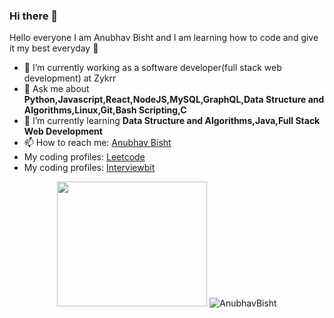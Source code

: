 ### Hi there 👋

<!--
**anubhavbisht/anubhavbisht** is a ✨ _special_ ✨ repository because its `README.md` (this file) appears on your GitHub profile.

Here are some ideas to get you started:

- 🔭 I’m currently working on ...
- 🌱 I’m currently learning ...
- 👯 I’m looking to collaborate on ...
- 🤔 I’m looking for help with ...
- 💬 Ask me about ...
- 📫 How to reach me: ...
- 😄 Pronouns: ...
- ⚡ Fun fact: ...
-->
<hi align="center">Hello everyone I am Anubhav Bisht and I am learning how to code and give it my best everyday 👋</h1>

- 🔭 I’m currently working as a software developer(full stack web development) at Zykrr 
- 💬 Ask me about <strong>Python,Javascript,React,NodeJS,MySQL,GraphQL,Data Structure and Algorithms,Linux,Git,Bash Scripting,C</strong>
- 🌱 I’m currently learning <strong>Data Structure and Algorithms,Java,Full Stack Web Development</strong>
- 📫 How to reach me: <a href="https://www.linkedin.com/in/anubhavbisht/" target="_blank">Anubhav Bisht</a>
- My coding profiles: <a href="https://leetcode.com/anubhavbisht98/" target="_blank">Leetcode</a>
- My coding profiles: <a href="https://www.interviewbit.com/profile/anubhav-bisht" target="_blank">Interviewbit</a>


<p align="center">
  <img src="https://miro.medium.com/max/1187/1*0FqDC0_r1f5xFz3IywLYRA.jpeg" height="200" width="240"> 
  <img src="https://github-readme-stats-eight-tau-20.vercel.app/api?username=anubhavbisht&show_icons=true" alt="AnubhavBisht">
<!--   <a href="https://app.daily.dev/majin"><img src="https://api.daily.dev/devcards/01073bbb2f964841a0ed7fe188938989.png?r=u0e" width="400" alt="Anubhav Bisht's Dev Card"/></a> -->
</p>
